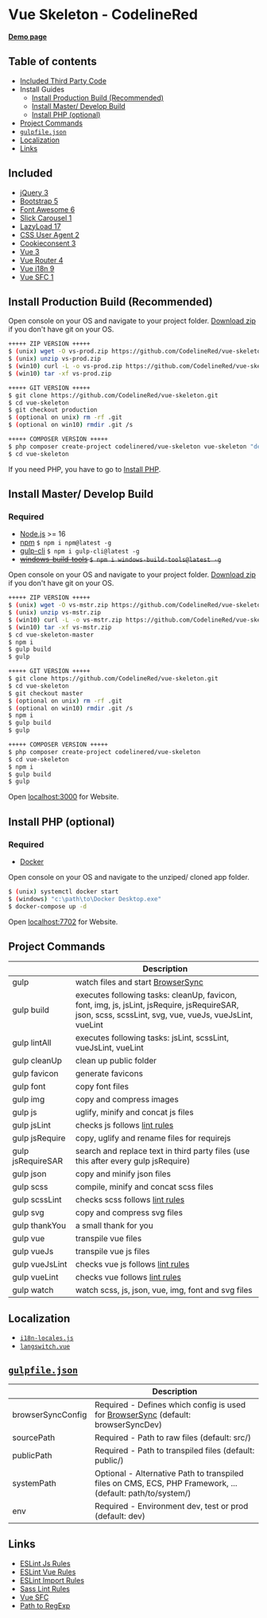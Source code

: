 # Vue Skeleton - CodelineRed

[**Demo page**](https://vue.codelinered.net)

## Table of contents
- [Included Third Party Code](#included)
- Install Guides
    - [Install Production Build (Recommended)](#install-production-build-recommended)
    - [Install Master/ Develop Build](#install-master-develop-build)
    - [Install PHP (optional)](#install-php-optional)
- [Project Commands](#project-commands)
- [`gulpfile.json`](#gulpfilejson)
- [Localization](#localization)
- [Links](#links)

## Included
* [jQuery 3](http://jquery.com)
* [Bootstrap 5](https://getbootstrap.com)
* [Font Awesome 6](https://fontawesome.com)
* [Slick Carousel 1](http://kenwheeler.github.io/slick/)
* [LazyLoad 17](https://www.andreaverlicchi.eu/vanilla-lazyload/)
* [CSS User Agent 2](https://www.npmjs.com/package/cssuseragent)
* [Cookieconsent 3](https://github.com/insites/cookieconsent)
* [Vue 3](https://vuejs.org/)
* [Vue Router 4](https://router.vuejs.org/)
* [Vue i18n 9](https://kazupon.github.io/vue-i18n/)
* [Vue SFC 1](https://github.com/nfplee/gulp-vue-single-file-component)

## Install Production Build (Recommended)

Open console on your OS and navigate to your project folder.
[Download zip](https://github.com/CodelineRed/vue-skeleton/archive/production.zip) if you don't have git on your OS.
```bash
+++++ ZIP VERSION +++++
$ (unix) wget -O vs-prod.zip https://github.com/CodelineRed/vue-skeleton/archive/production.zip
$ (unix) unzip vs-prod.zip
$ (win10) curl -L -o vs-prod.zip https://github.com/CodelineRed/vue-skeleton/archive/production.zip
$ (win10) tar -xf vs-prod.zip
```

```bash
+++++ GIT VERSION +++++
$ git clone https://github.com/CodelineRed/vue-skeleton.git
$ cd vue-skeleton
$ git checkout production
$ (optional on unix) rm -rf .git
$ (optional on win10) rmdir .git /s
```

```bash
+++++ COMPOSER VERSION +++++
$ php composer create-project codelinered/vue-skeleton vue-skeleton "dev-production"
$ cd vue-skeleton
```
If you need PHP, you have to go to [Install PHP](#install-php-optional).

## Install Master/ Develop Build
### Required
- [Node.js](http://nodejs.org/en/download/) >= 16
- [npm](http://www.npmjs.com/get-npm) `$ npm i npm@latest -g`
- [gulp-cli](https://www.npmjs.com/package/gulp-cli) `$ npm i gulp-cli@latest -g`
- ~~[windows-build-tools](https://www.npmjs.com/package/windows-build-tools) `$ npm i windows-build-tools@latest -g`~~

Open console on your OS and navigate to your project folder.
[Download zip](https://github.com/CodelineRed/vue-skeleton/archive/master.zip) if you don't have git on your OS.
```bash
+++++ ZIP VERSION +++++
$ (unix) wget -O vs-mstr.zip https://github.com/CodelineRed/vue-skeleton/archive/master.zip
$ (unix) unzip vs-mstr.zip
$ (win10) curl -L -o vs-mstr.zip https://github.com/CodelineRed/vue-skeleton/archive/master.zip
$ (win10) tar -xf vs-mstr.zip
$ cd vue-skeleton-master
$ npm i
$ gulp build
$ gulp
```

```bash
+++++ GIT VERSION +++++
$ git clone https://github.com/CodelineRed/vue-skeleton.git
$ cd vue-skeleton
$ git checkout master
$ (optional on unix) rm -rf .git
$ (optional on win10) rmdir .git /s
$ npm i
$ gulp build
$ gulp
```

```bash
+++++ COMPOSER VERSION +++++
$ php composer create-project codelinered/vue-skeleton
$ cd vue-skeleton
$ npm i
$ gulp build
$ gulp
```
Open [localhost:3000](http://localhost:3000) for Website.

## Install PHP (optional)
### Required
- [Docker](https://www.docker.com/)

Open console on your OS and navigate to the unziped/ cloned app folder.
```bash
$ (unix) systemctl docker start
$ (windows) "c:\path\to\Docker Desktop.exe"
$ docker-compose up -d
```
Open [localhost:7702](http://localhost:7702) for Website.

## Project Commands
|                     | Description                                                                                                                |
|---------------------|----------------------------------------------------------------------------------------------------------------------------|
| gulp                | watch files and start [BrowserSync](https://www.npmjs.com/package/browser-sync)                                            |
| gulp build          | executes following tasks: cleanUp, favicon, font, img, js, jsLint, jsRequire, jsRequireSAR, json, scss, scssLint, svg, vue, vueJs, vueJsLint, vueLint |
| gulp lintAll        | executes following tasks: jsLint, scssLint, vueJsLint, vueLint                                                             |
| gulp cleanUp        | clean up public folder                                                                                                     |
| gulp favicon        | generate favicons                                                                                                          |
| gulp font           | copy font files                                                                                                            |
| gulp img            | copy and compress images                                                                                                   |
| gulp js             | uglify, minify and concat js files                                                                                         |
| gulp jsLint         | checks js follows [lint rules](https://github.com/CodelineRed/vue-skeleton/blob/master/src/app/js-lint.json)               | 
| gulp jsRequire      | copy, uglify and rename files for requirejs                                                                                |
| gulp jsRequireSAR   | search and replace text in third party files (use this after every gulp jsRequire)                                         |
| gulp json           | copy and minify json files                                                                                                 |
| gulp scss           | compile, minify and concat scss files                                                                                      |
| gulp scssLint       | checks scss follows [lint rules](https://github.com/CodelineRed/vue-skeleton/blob/master/src/app/scss-lint.json)           |
| gulp svg            | copy and compress svg files                                                                                                |
| gulp thankYou       | a small thank for you                                                                                                      |
| gulp vue            | transpile vue files                                                                                                        |
| gulp vueJs          | transpile vue js files                                                                                                     |
| gulp vueJsLint      | checks vue js follows [lint rules](https://github.com/CodelineRed/vue-skeleton/blob/master/src/app/import-lint.json)       |
| gulp vueLint        | checks vue follows [lint rules](https://github.com/CodelineRed/vue-skeleton/blob/master/src/app/vue-lint.json)             |
| gulp watch          | watch scss, js, json, vue, img, font and svg files                                                                         |

## Localization
- [`i18n-locales.js`](https://github.com/CodelineRed/vue-skeleton/blob/master/src/js/vue/app/i18n-locales.js)
- [`langswitch.vue`](https://github.com/CodelineRed/vue-skeleton/blob/master/src/js/vue/component/partial/langswitch.vue)

## [`gulpfile.json`](https://github.com/CodelineRed/vue-skeleton/blob/master/src/app/gulpfile.dist.json)
|                     | Description                                                                                                                      |
|---------------------|----------------------------------------------------------------------------------------------------------------------------------|
| browserSyncConfig   | Required - Defines which config is used for [BrowserSync](https://www.npmjs.com/package/browser-sync) (default: browserSyncDev)  |
| sourcePath          | Required - Path to raw files (default: src/)                                                                                     |
| publicPath          | Required - Path to transpiled files (default: public/)                                                                           |
| systemPath          | Optional - Alternative Path to transpiled files on CMS, ECS, PHP Framework, ... (default: path/to/system/)                       |
| env                 | Required - Environment dev, test or prod (default: dev)                                                                          |

## Links
* [ESLint Js Rules](https://eslint.org/docs/rules/)
* [ESLint Vue Rules](https://vuejs.github.io/eslint-plugin-vue/rules/)
* [ESLint Import Rules](https://github.com/benmosher/eslint-plugin-import/tree/master/docs/rules)
* [Sass Lint Rules](https://github.com/sasstools/sass-lint/tree/develop/docs/rules)
* [Vue SFC](https://github.com/nfplee/gulp-vue-single-file-component)
* [Path to RegExp](https://github.com/pillarjs/path-to-regexp/tree/v1.7.0#parameters)
